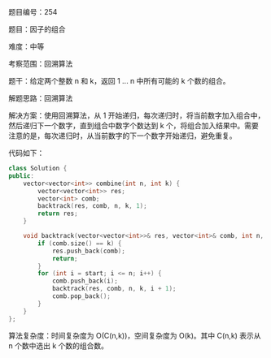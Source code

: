 题目编号：254

题目：因子的组合

难度：中等

考察范围：回溯算法

题干：给定两个整数 n 和 k，返回 1 ... n 中所有可能的 k 个数的组合。

解题思路：回溯算法

解决方案：使用回溯算法，从 1 开始递归，每次递归时，将当前数字加入组合中，然后递归下一个数字，直到组合中数字个数达到 k 个，将组合加入结果中。需要注意的是，每次递归时，从当前数字的下一个数字开始递归，避免重复。

代码如下：

```cpp
class Solution {
public:
    vector<vector<int>> combine(int n, int k) {
        vector<vector<int>> res;
        vector<int> comb;
        backtrack(res, comb, n, k, 1);
        return res;
    }

    void backtrack(vector<vector<int>>& res, vector<int>& comb, int n, int k, int start) {
        if (comb.size() == k) {
            res.push_back(comb);
            return;
        }
        for (int i = start; i <= n; i++) {
            comb.push_back(i);
            backtrack(res, comb, n, k, i + 1);
            comb.pop_back();
        }
    }
};
```

算法复杂度：时间复杂度为 O(C(n,k))，空间复杂度为 O(k)。其中 C(n,k) 表示从 n 个数中选出 k 个数的组合数。
